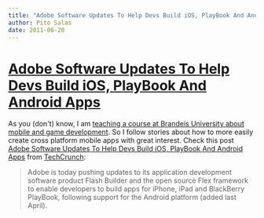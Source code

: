 ```yaml
---
title: "Adobe Software Updates To Help Devs Build iOS, PlayBook And Android Apps"
author: Pito Salas
date: 2011-06-20
---
```

# [Adobe Software Updates To Help Devs Build iOS, PlayBook And Android Apps](None)




As you (don't) know, I am [teaching a course at Brandeis University about
mobile and game development](<https://sites.google.com/site/jbs2011mobile/>).
So I follow stories about how to more easily create cross platform mobile apps
with great interest. Check this post [Adobe Software Updates To Help Devs
Build iOS, PlayBook And Android
Apps](<http://feedproxy.google.com/~r/Techcrunch/~3/xrYpUUH5Vi0/>) from
[TechCrunch](<http://feeds.feedburner.com/Techcrunch>):

> Adobe is today pushing updates to its application development software
> product Flash Builder and the open source Flex framework to enable
> developers to build apps for iPhone, iPad and BlackBerry PlayBook, following
> support for the Android platform (added last April).


